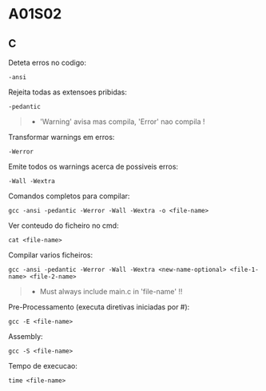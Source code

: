 # A01S02

## C

Deteta erros no codigo:
>
    -ansi

Rejeita todas as extensoes pribidas:
>
    -pedantic 

> - 'Warning' avisa mas compila, 'Error' nao compila !

Transformar warnings em erros:  
>
    -Werror

Emite todos os warnings acerca de possiveis erros:
>
    -Wall -Wextra 

Comandos completos para compilar:
>
    gcc -ansi -pedantic -Werror -Wall -Wextra -o <file-name>

Ver conteudo do ficheiro no cmd:
>
    cat <file-name>

Compilar varios ficheiros:
>
    gcc -ansi -pedantic -Werror -Wall -Wextra <new-name-optional> <file-1-name> <file-2-name>

> - Must always include main.c in 'file-name' !!

Pre-Processamento (executa diretivas iniciadas por #):
>
    gcc -E <file-name>

Assembly:
>
    gcc -S <file-name>

Tempo de execucao:
>
    time <file-name>
